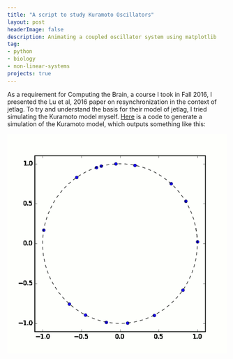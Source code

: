 ```yaml
---
title: "A script to study Kuramoto Oscillators"
layout: post
headerImage: false
description: Animating a coupled oscillator system using matplotlib
tag:
- python
- biology
- non-linear-systems
projects: true
---
```


As a requirement for Computing the Brain, a course I took in Fall
2016, I presented the Lu et al, 2016 paper on resynchronization in the
context of jetlag. To try and understand the basis for their model of
jetlag, I tried simulating the Kuramoto model myself. [Here](/assets/python-scripts/KuramotoSimulation_PyDSTool.py) is a
code to generate a simulation of the Kuramoto model, which outputs
something like this:

![The Kuramoto coupled oscillator system](/assets/images/kuramoto_N15_K009.gif)
